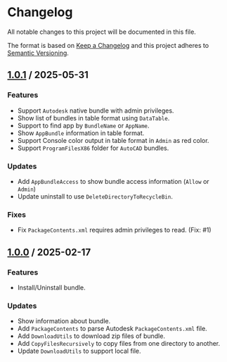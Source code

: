 # Changelog
All notable changes to this project will be documented in this file.

The format is based on [Keep a Changelog](http://keepachangelog.com/en/1.0.0/)
and this project adheres to [Semantic Versioning](http://semver.org/spec/v2.0.0.html).

## [1.0.1] / 2025-05-31
### Features
- Support `Autodesk` native bundle with admin privileges.
- Show list of bundles in table format using `DataTable`.
- Support to find app by `BundleName` or `AppName`.
- Show `AppBundle` information in table format.
- Support Console color output in table format in `Admin` as red color.
- Support `ProgramFilesX86` folder for `AutoCAD` bundles.
### Updates
- Add `AppBundleAccess` to show bundle access information (`Allow` or `Admin`)
- Update uninstall to use `DeleteDirectoryToRecycleBin`.
### Fixes
- Fix `PackageContents.xml` requires admin privileges to read. (Fix: #1)

## [1.0.0] / 2025-02-17
### Features
- Install/Uninstall bundle.
### Updates
- Show information about bundle.
- Add `PackageContents` to parse Autodesk `PackageContents.xml` file.
- Add `DownloadUtils` to download zip files of bundle.
- Add `CopyFilesRecursively` to copy files from one directory to another.
- Update `DownloadUtils` to support local file.

[vNext]: ../../compare/1.0.0...HEAD
[1.0.1]: ../../compare/1.0.0...1.0.1
[1.0.0]: ../../compare/1.0.0